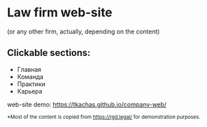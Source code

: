 # Law firm web-site
(or any other firm, actually, depending on the content)

## Clickable sections:
- Главная
- Команда
- Практики
- Карьера

web-site demo: https://tkachas.github.io/company-web/


<sub>*Most of the content is copied from https://rgd.legal/ for demonstration purposes.</sub>
